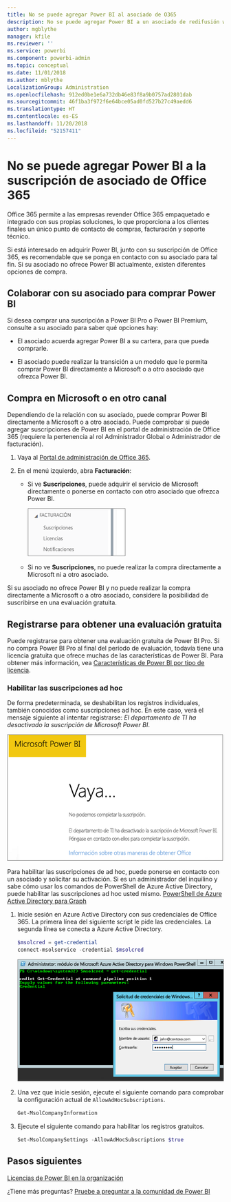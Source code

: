 ```yaml
---
title: No se puede agregar Power BI al asociado de O365
description: No se puede agregar Power BI a un asociado de redifusión web de Office 365. El modelo de redifusión web es un modelo de compra usado por Office 365.
author: mgblythe
manager: kfile
ms.reviewer: ''
ms.service: powerbi
ms.component: powerbi-admin
ms.topic: conceptual
ms.date: 11/01/2018
ms.author: mblythe
LocalizationGroup: Administration
ms.openlocfilehash: 912ed0be1e6a732db46e83f8a9b0757ad2801dab
ms.sourcegitcommit: 46f1ba3f972f6e64bce05ad0fd527b27c49aedd6
ms.translationtype: HT
ms.contentlocale: es-ES
ms.lasthandoff: 11/20/2018
ms.locfileid: "52157411"
---
```

# <a name="unable-to-add-power-bi-to-office-365-partner-subscription"></a>No se puede agregar Power BI a la suscripción de asociado de Office 365

Office 365 permite a las empresas revender Office 365 empaquetado e integrado con sus propias soluciones, lo que proporciona a los clientes finales un único punto de contacto de compras, facturación y soporte técnico.

Si está interesado en adquirir Power BI, junto con su suscripción de Office 365, es recomendable que se ponga en contacto con su asociado para tal fin. Si su asociado no ofrece Power BI actualmente, existen diferentes opciones de compra.

## <a name="work-with-your-partner-to-purchase-power-bi"></a>Colaborar con su asociado para comprar Power BI

Si desea comprar una suscripción a Power BI Pro o Power BI Premium, consulte a su asociado para saber qué opciones hay:

* El asociado acuerda agregar Power BI a su cartera, para que pueda comprarle.

* El asociado puede realizar la transición a un modelo que le permita comprar Power BI directamente a Microsoft o a otro asociado que ofrezca Power BI.

## <a name="purchase-from-microsoft-or-another-channel"></a>Compra en Microsoft o en otro canal

Dependiendo de la relación con su asociado, puede comprar Power BI directamente a Microsoft o a otro asociado. Puede comprobar si puede agregar suscripciones de Power BI en el portal de administración de Office 365 (requiere la pertenencia al rol Administrador Global o Administrador de facturación).

1. Vaya al [Portal de administración de Office 365](https://admin.microsoft.com/AdminPortal/Home#/homepage).

1. En el menú izquierdo, abra **Facturación**:

    * Si ve **Suscripciones**, puede adquirir el servicio de Microsoft directamente o ponerse en contacto con otro asociado que ofrezca Power BI.

        ![Facturación con suscripciones](media/service-admin-syndication-partner/billingsub.png)

    * Si no ve **Suscripciones**, no puede realizar la compra directamente a Microsoft ni a otro asociado.

Si su asociado no ofrece Power BI y no puede realizar la compra directamente a Microsoft o a otro asociado, considere la posibilidad de suscribirse en una evaluación gratuita.

## <a name="sign-up-for-a-free-trial"></a>Registrarse para obtener una evaluación gratuita

Puede registrarse para obtener una evaluación gratuita de Power BI Pro. Si no compra Power BI Pro al final del período de evaluación, todavía tiene una licencia gratuita que ofrece muchas de las características de Power BI. Para obtener más información, vea [Características de Power BI por tipo de licencia](service-features-license-type.md).

### <a name="enable-ad-hoc-subscriptions"></a>Habilitar las suscripciones ad hoc

De forma predeterminada, se deshabilitan los registros individuales, también conocidos como suscripciones ad hoc. En este caso, verá el mensaje siguiente al intentar registrarse: *El departamento de TI ha desactivado la suscripción de Microsoft Power BI*.

![Imagen para pedir disculpas](media/service-admin-syndication-partner/sorry.png)

Para habilitar las suscripciones de ad hoc, puede ponerse en contacto con un asociado y solicitar su activación. Si es un administrador del inquilino y sabe cómo usar los comandos de PowerShell de Azure Active Directory, puede habilitar las suscripciones ad hoc usted mismo. [PowerShell de Azure Active Directory para Graph](/powershell/azure/active-directory/install-adv2/)

1. Inicie sesión en Azure Active Directory con sus credenciales de Office 365. La primera línea del siguiente script le pide las credenciales. La segunda línea se conecta a Azure Active Directory.

    ```powershell
    $msolcred = get-credential
    connect-msolservice -credential $msolcred
    ```

    ![Escriba sus credenciales.](media/service-admin-syndication-partner/aad-signin.png)

1. Una vez que inicie sesión, ejecute el siguiente comando para comprobar la configuración actual de `AllowAdHocSubscriptions`.

    ```powershell
    Get-MsolCompanyInformation
    ```

1. Ejecute el siguiente comando para habilitar los registros gratuitos.

    ```powershell
    Set-MsolCompanySettings -AllowAdHocSubscriptions $true
    ```

## <a name="next-steps"></a>Pasos siguientes

[Licencias de Power BI en la organización](service-admin-licensing-organization.md)

¿Tiene más preguntas? [Pruebe a preguntar a la comunidad de Power BI](http://community.powerbi.com/)